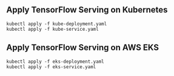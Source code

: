 ## Apply TensorFlow Serving on Kubernetes
```
kubectl apply -f kube-deployment.yaml
kubectl apply -f kube-service.yaml
```

## Apply TensorFlow Serving on AWS EKS
```
kubectl apply -f eks-deployment.yaml
kubectl apply -f eks-service.yaml
```
